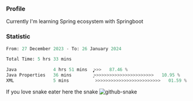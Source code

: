 ### Profile 

Currently I'm learning Spring ecosystem with Springboot

### Statistic
<!--START_SECTION:waka-->

```python
From: 27 December 2023 - To: 26 January 2024

Total Time: 5 hrs 33 mins

Java              4 hrs 51 mins   ̡͎͎͎͎͎͎͎͎͎͎͎͎͎͎͎͎͎͎͎͎͎>>>   87.46 %
Java Properties   36 mins         ͎͎>>>>>>>>>>>>>>>>>>>>>>>   10.95 %
XML               5 mins          >>>>>>>>>>>>>>>>>>>>>>>>>   01.59 %
```

<!--END_SECTION:waka-->

If you love snake eater here the snake 
<picture>
  <source media="(prefers-color-scheme: dark)" srcset="https://github.com/pradana4648/pradana4648/blob/c0566a83ca6ea5f2e46bab00e717c4c82b4b5c4c/github-contribution-grid-snake-dark.svg" />
  <source media="(prefers-color-scheme: light)" srcset="https://github.com/pradana4648/pradana4648/blob/c0566a83ca6ea5f2e46bab00e717c4c82b4b5c4c/github-contribution-grid-snake.svg" />
  <img alt="github-snake" src="https://github.com/pradana4648/pradana4648/blob/c0566a83ca6ea5f2e46bab00e717c4c82b4b5c4c/github-contribution-grid-snake.svg" />
</picture>
